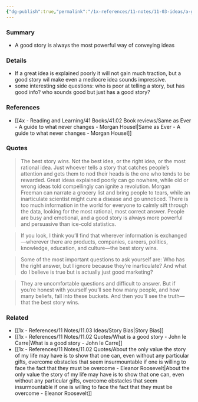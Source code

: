 ```yaml
---
{"dg-publish":true,"permalink":"/1x-references/11-notes/11-03-ideas/a-good-story-is-always-the-most-powerful-way-of-conveying-ideas/","title":"A good story is always the most powerful way of conveying ideas","created":"2025-06-27T23:31:43.544+03:00","updated":"2025-06-29T22:56:52.832+03:00"}
---
```



### Summary
- A good story is always the most powerful way of conveying ideas

### Details
- If a great idea is explained poorly it will not gain much traction, but a good story wil make even a mediocre idea sounds impressive.
 - some interesting side questions: who is poor at telling a story, but has good info? who sounds good but just has a good story?


### References
- [[4x - Reading and Learning/41 Books/41.02 Book reviews/Same as Ever - A guide to what never changes - Morgan Housel\|Same as Ever - A guide to what never changes - Morgan Housel]]

### Quotes
> The best story wins.
> Not the best idea, or the right idea, or the most rational idea. Just whoever tells a story that catches people’s attention and gets them to nod their heads is the one who tends to be rewarded.
> Great ideas explained poorly can go nowhere, while old or wrong ideas told compellingly can ignite a revolution. Morgan Freeman can narrate a grocery list and bring people to tears, while an inarticulate scientist might cure a disease and go unnoticed.
> There is too much information in the world for everyone to calmly sift through the data, looking for the most rational, most correct answer. People are busy and emotional, and a good story is always more powerful and persuasive than ice-cold statistics.

> If you look, I think you’ll find that wherever information is exchanged—wherever there are products, companies, careers, politics, knowledge, education, and culture—the best story wins.

> Some of the most important questions to ask yourself are: Who has the right answer, but I ignore because they’re inarticulate? And what do I believe is true but is actually just good marketing?

> They are uncomfortable questions and difficult to answer. But if you’re honest with yourself you’ll see how many people, and how many beliefs, fall into these buckets. And then you’ll see the truth—that the best story wins.
### Related
- [[1x - References/11 Notes/11.03 Ideas/Story Bias\|Story Bias]]
- [[1x - References/11 Notes/11.02 Quotes/What is a good story - John le Carre\|What is a good story - John le Carre]]
- [[1x - References/11 Notes/11.02 Quotes/About the only value the story of my life may have is to show that one can, even without any particular gifts, overcome obstacles that seem insurmountable if one is willing to face the fact that they must be overcome - Eleanor Roosevelt\|About the only value the story of my life may have is to show that one can, even without any particular gifts, overcome obstacles that seem insurmountable if one is willing to face the fact that they must be overcome - Eleanor Roosevelt]]